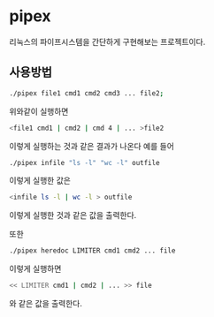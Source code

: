 # pipex

리눅스의 파이프시스템을 간단하게 구현해보는 프로젝트이다.

## 사용방법

```bash
./pipex file1 cmd1 cmd2 cmd3 ... file2;
```
위와같이 실행하면

```bash
<file1 cmd1 | cmd2 | cmd 4 | ... >file2
```

이렇게 실행하는 것과 같은 결과가 나온다 예를 들어


```bash
./pipex infile "ls -l" "wc -l" outfile
```
 이렇게 실행한 값은
```bash
<infile ls -l | wc -l > outfile
```
이렇게 실행한 것과 같은 값을 출력한다.


또한
```bash
./pipex heredoc LIMITER cmd1 cmd2 ... file
``` 
이렇게 실행하면
```bash
<< LIMITER cmd1 | cmd2 | ... >> file
```
와 같은 값을 출력한다.
